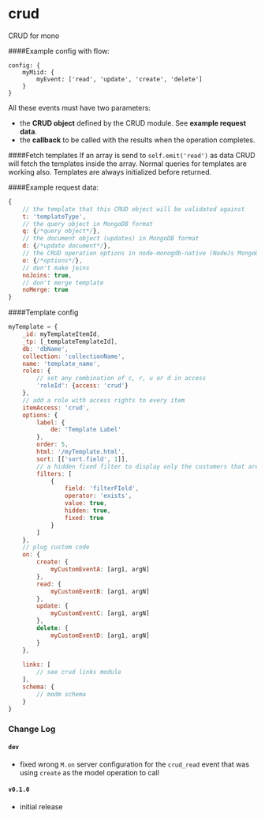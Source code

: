 crud
====

CRUD for mono

####Example config with flow:

```
config: {
    myMiid: {
        myEvent: ['read', 'update', 'create', 'delete']
    }
}
```

All these events must have two parameters:

 * the **CRUD object** defined by the CRUD module. See **example request data**.
 * the **callback** to be called with the results when the operation completes.

####Fetch templates
If an array is send to `self.emit('read')` as data CRUD will fetch the templates inside the array.
Normal queries for templates are working also.
Templates are always initialized before returned.

####Example request data:
```js
{
    // the template that this CRUD object will be validated against
    t: 'templateType',
    // the query object in MongoDB format
    q: {/*query object*/},
    // the document object (updates) in MongoDB format
    d: {/*update document*/},
    // the CRUD operation options in node-monogdb-native (NodeJs MongoDb driver) format
    o: {/*options*/},
    // don't make joins
    noJoins: true,
    // don't merge template
    noMerge: true
}
```

####Template config
```js
myTemplate = {
    _id: myTemplateItemId,
    _tp: [_templateTemplateId],
    db: 'dbName',
    collection: 'collectionName',
    name: 'template_name',
    roles: {
        // set any combination of c, r, u or d in access
        'roleId': {access: 'crud'}
    },
    // add a role with access rights to every item
    itemAccess: 'crud',
    options: {
        label: {
            de: 'Template Label'
        },
        order: 5,
        html: '/myTemplate.html',
        sort: [['sort.field', 1]],
        // a hidden fixed filter to display only the customers that are HB
        filters: [
            {
                field: 'filterFIeld',
                operator: 'exists',
                value: true,
                hidden: true,
                fixed: true
            }
        ]
    },
    // plug custom code
    on: {
        create: {
            myCustomEventA: [arg1, argN]
        },
        read: {
            myCustomEventB: [arg1, argN]
        },
        update: {
            myCustomEventC: [arg1, argN]
        },
        delete: {
            myCustomEventD: [arg1, argN]
        }
    },
    
    links: [
        // see crud links module
    ],
    schema: {
        // modm schema
    }
}
```

### Change Log

#### `dev`

- fixed wrong `M.on` server configuration for the `crud_read` event that was using `create` as the model operation to call

#### `v0.1.0`

- initial release
